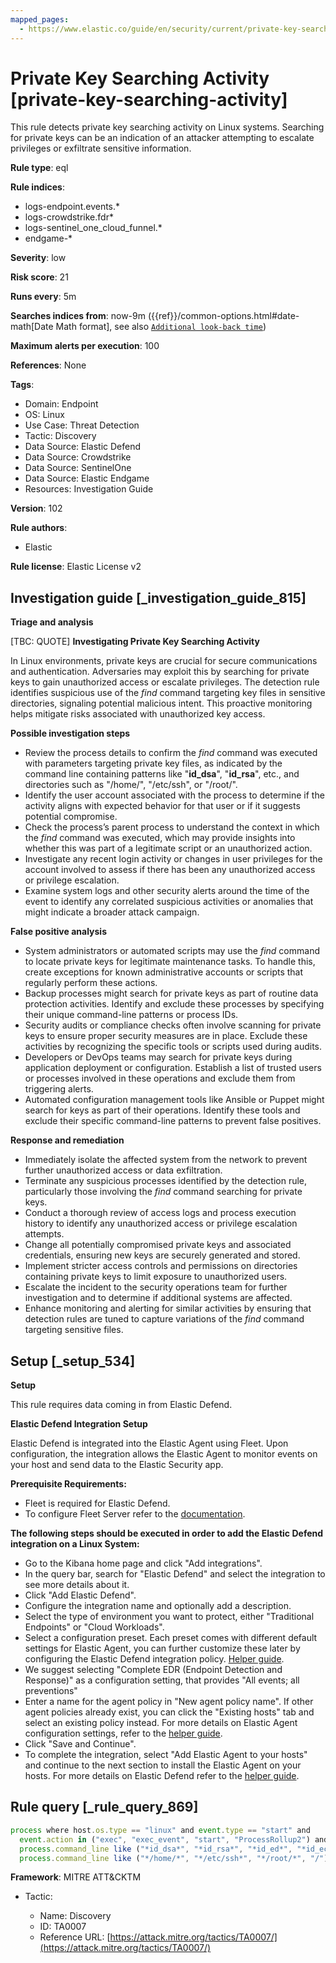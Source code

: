 ```yaml
---
mapped_pages:
  - https://www.elastic.co/guide/en/security/current/private-key-searching-activity.html
---
```


# Private Key Searching Activity [private-key-searching-activity]

This rule detects private key searching activity on Linux systems. Searching for private keys can be an indication of an attacker attempting to escalate privileges or exfiltrate sensitive information.

**Rule type**: eql

**Rule indices**:

* logs-endpoint.events.*
* logs-crowdstrike.fdr*
* logs-sentinel_one_cloud_funnel.*
* endgame-*

**Severity**: low

**Risk score**: 21

**Runs every**: 5m

**Searches indices from**: now-9m ({{ref}}/common-options.html#date-math[Date Math format], see also [`Additional look-back time`](docs-content://solutions/security/detect-and-alert/create-detection-rule.md#rule-schedule))

**Maximum alerts per execution**: 100

**References**: None

**Tags**:

* Domain: Endpoint
* OS: Linux
* Use Case: Threat Detection
* Tactic: Discovery
* Data Source: Elastic Defend
* Data Source: Crowdstrike
* Data Source: SentinelOne
* Data Source: Elastic Endgame
* Resources: Investigation Guide

**Version**: 102

**Rule authors**:

* Elastic

**Rule license**: Elastic License v2

## Investigation guide [_investigation_guide_815]

**Triage and analysis**

[TBC: QUOTE]
**Investigating Private Key Searching Activity**

In Linux environments, private keys are crucial for secure communications and authentication. Adversaries may exploit this by searching for private keys to gain unauthorized access or escalate privileges. The detection rule identifies suspicious use of the *find* command targeting key files in sensitive directories, signaling potential malicious intent. This proactive monitoring helps mitigate risks associated with unauthorized key access.

**Possible investigation steps**

* Review the process details to confirm the *find* command was executed with parameters targeting private key files, as indicated by the command line containing patterns like "**id_dsa**", "**id_rsa**", etc., and directories such as "/home/", "/etc/ssh", or "/root/".
* Identify the user account associated with the process to determine if the activity aligns with expected behavior for that user or if it suggests potential compromise.
* Check the process’s parent process to understand the context in which the *find* command was executed, which may provide insights into whether this was part of a legitimate script or an unauthorized action.
* Investigate any recent login activity or changes in user privileges for the account involved to assess if there has been any unauthorized access or privilege escalation.
* Examine system logs and other security alerts around the time of the event to identify any correlated suspicious activities or anomalies that might indicate a broader attack campaign.

**False positive analysis**

* System administrators or automated scripts may use the *find* command to locate private keys for legitimate maintenance tasks. To handle this, create exceptions for known administrative accounts or scripts that regularly perform these actions.
* Backup processes might search for private keys as part of routine data protection activities. Identify and exclude these processes by specifying their unique command-line patterns or process IDs.
* Security audits or compliance checks often involve scanning for private keys to ensure proper security measures are in place. Exclude these activities by recognizing the specific tools or scripts used during audits.
* Developers or DevOps teams may search for private keys during application deployment or configuration. Establish a list of trusted users or processes involved in these operations and exclude them from triggering alerts.
* Automated configuration management tools like Ansible or Puppet might search for keys as part of their operations. Identify these tools and exclude their specific command-line patterns to prevent false positives.

**Response and remediation**

* Immediately isolate the affected system from the network to prevent further unauthorized access or data exfiltration.
* Terminate any suspicious processes identified by the detection rule, particularly those involving the *find* command searching for private keys.
* Conduct a thorough review of access logs and process execution history to identify any unauthorized access or privilege escalation attempts.
* Change all potentially compromised private keys and associated credentials, ensuring new keys are securely generated and stored.
* Implement stricter access controls and permissions on directories containing private keys to limit exposure to unauthorized users.
* Escalate the incident to the security operations team for further investigation and to determine if additional systems are affected.
* Enhance monitoring and alerting for similar activities by ensuring that detection rules are tuned to capture variations of the *find* command targeting sensitive files.


## Setup [_setup_534]

**Setup**

This rule requires data coming in from Elastic Defend.

**Elastic Defend Integration Setup**

Elastic Defend is integrated into the Elastic Agent using Fleet. Upon configuration, the integration allows the Elastic Agent to monitor events on your host and send data to the Elastic Security app.

**Prerequisite Requirements:**

* Fleet is required for Elastic Defend.
* To configure Fleet Server refer to the [documentation](docs-content://reference/ingestion-tools/fleet/fleet-server.md).

**The following steps should be executed in order to add the Elastic Defend integration on a Linux System:**

* Go to the Kibana home page and click "Add integrations".
* In the query bar, search for "Elastic Defend" and select the integration to see more details about it.
* Click "Add Elastic Defend".
* Configure the integration name and optionally add a description.
* Select the type of environment you want to protect, either "Traditional Endpoints" or "Cloud Workloads".
* Select a configuration preset. Each preset comes with different default settings for Elastic Agent, you can further customize these later by configuring the Elastic Defend integration policy. [Helper guide](docs-content://solutions/security/configure-elastic-defend/configure-an-integration-policy-for-elastic-defend.md).
* We suggest selecting "Complete EDR (Endpoint Detection and Response)" as a configuration setting, that provides "All events; all preventions"
* Enter a name for the agent policy in "New agent policy name". If other agent policies already exist, you can click the "Existing hosts" tab and select an existing policy instead. For more details on Elastic Agent configuration settings, refer to the [helper guide](docs-content://reference/ingestion-tools/fleet/agent-policy.md).
* Click "Save and Continue".
* To complete the integration, select "Add Elastic Agent to your hosts" and continue to the next section to install the Elastic Agent on your hosts. For more details on Elastic Defend refer to the [helper guide](docs-content://solutions/security/configure-elastic-defend/install-elastic-defend.md).


## Rule query [_rule_query_869]

```js
process where host.os.type == "linux" and event.type == "start" and
  event.action in ("exec", "exec_event", "start", "ProcessRollup2") and process.name == "find" and
  process.command_line like ("*id_dsa*", "*id_rsa*", "*id_ed*", "*id_ecdsa*", "*id_xmss*", "*id_dh*") and
  process.command_line like ("*/home/*", "*/etc/ssh*", "*/root/*", "/")
```

**Framework**: MITRE ATT&CKTM

* Tactic:

    * Name: Discovery
    * ID: TA0007
    * Reference URL: [https://attack.mitre.org/tactics/TA0007/](https://attack.mitre.org/tactics/TA0007/)



